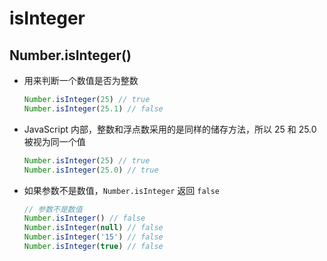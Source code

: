 # isInteger

## Number.isInteger()

+ 用来判断一个数值是否为整数

  ```js
  Number.isInteger(25) // true
  Number.isInteger(25.1) // false
  ```

+ JavaScript 内部，整数和浮点数采用的是同样的储存方法，所以 25 和 25.0 被视为同一个值

  ```js
  Number.isInteger(25) // true
  Number.isInteger(25.0) // true
  ```

+ 如果参数不是数值，`Number.isInteger` 返回 `false`

  ```js
  // 参数不是数值
  Number.isInteger() // false
  Number.isInteger(null) // false
  Number.isInteger('15') // false
  Number.isInteger(true) // false
  ```
